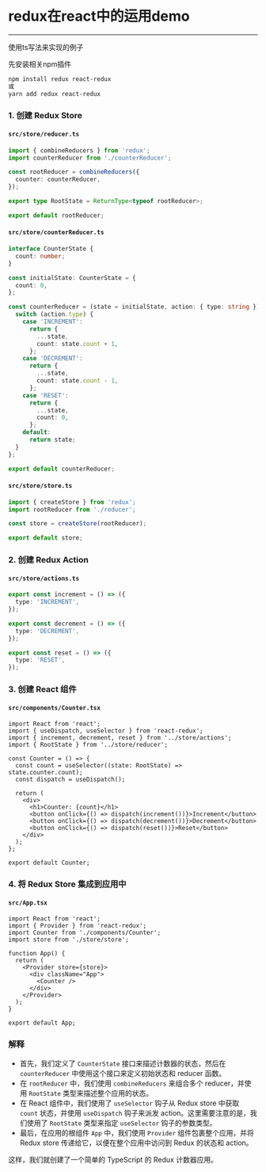 # redux在react中的运用demo

------



使用ts写法来实现的例子

先安装相关npm插件



```powershell
npm install redux react-redux
或
yarn add redux react-redux
```



### 1. 创建 Redux Store

#### `src/store/reducer.ts`

```typescript
import { combineReducers } from 'redux';
import counterReducer from './counterReducer';

const rootReducer = combineReducers({
  counter: counterReducer,
});

export type RootState = ReturnType<typeof rootReducer>;

export default rootReducer;
```

#### `src/store/counterReducer.ts`

```typescript
interface CounterState {
  count: number;
}

const initialState: CounterState = {
  count: 0,
};

const counterReducer = (state = initialState, action: { type: string }) => {
  switch (action.type) {
    case 'INCREMENT':
      return {
        ...state,
        count: state.count + 1,
      };
    case 'DECREMENT':
      return {
        ...state,
        count: state.count - 1,
      };
    case 'RESET':
      return {
        ...state,
        count: 0,
      };
    default:
      return state;
  }
};

export default counterReducer;
```

#### `src/store/store.ts`

```typescript
import { createStore } from 'redux';
import rootReducer from './reducer';

const store = createStore(rootReducer);

export default store;
```

### 2. 创建 Redux Action

#### `src/store/actions.ts`

```typescript
export const increment = () => ({
  type: 'INCREMENT',
});

export const decrement = () => ({
  type: 'DECREMENT',
});

export const reset = () => ({
  type: 'RESET',
});
```

### 3. 创建 React 组件

#### `src/components/Counter.tsx`

```tsx
import React from 'react';
import { useDispatch, useSelector } from 'react-redux';
import { increment, decrement, reset } from '../store/actions';
import { RootState } from '../store/reducer';

const Counter = () => {
  const count = useSelector((state: RootState) => state.counter.count);
  const dispatch = useDispatch();

  return (
    <div>
      <h1>Counter: {count}</h1>
      <button onClick={() => dispatch(increment())}>Increment</button>
      <button onClick={() => dispatch(decrement())}>Decrement</button>
      <button onClick={() => dispatch(reset())}>Reset</button>
    </div>
  );
};

export default Counter;
```

### 4. 将 Redux Store 集成到应用中

#### `src/App.tsx`

```tsx
import React from 'react';
import { Provider } from 'react-redux';
import Counter from './components/Counter';
import store from './store/store';

function App() {
  return (
    <Provider store={store}>
      <div className="App">
        <Counter />
      </div>
    </Provider>
  );
}

export default App;
```



### 解释

- 首先，我们定义了 `CounterState` 接口来描述计数器的状态，然后在 `counterReducer` 中使用这个接口来定义初始状态和 reducer 函数。
- 在 `rootReducer` 中，我们使用 `combineReducers` 来组合多个 reducer，并使用 `RootState` 类型来描述整个应用的状态。
- 在 React 组件中，我们使用了 `useSelector` 钩子从 Redux store 中获取 `count` 状态，并使用 `useDispatch` 钩子来派发 action。这里需要注意的是，我们使用了 `RootState` 类型来指定 `useSelector` 钩子的参数类型。
- 最后，在应用的根组件 `App` 中，我们使用 `Provider` 组件包裹整个应用，并将 Redux store 传递给它，以便在整个应用中访问到 Redux 的状态和 action。

这样，我们就创建了一个简单的 TypeScript 的 Redux 计数器应用。